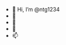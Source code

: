 - 👋 Hi, I’m @ntg1234
- 👀 
- 🌱  
- 💞️ 
- 📫 

<!---
ntg1234/ntg1234 is a ✨ special ✨ repository because its `README.md` (this file) appears on your GitHub profile.
You can click the Preview link to take a look at your changes.
--->
